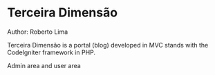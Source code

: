 # Terceira Dimensão

Author: Roberto Lima

Terceira Dimensão is a portal (blog) developed in MVC stands with the CodeIgniter framework in PHP.

Admin area and user area



